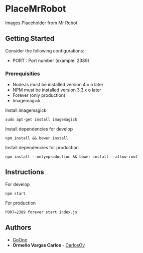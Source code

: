 # PlaceMrRobot

Images Placeholder from Mr Robot

## Getting Started

Consider the following configurations:

* PORT : Port number (example: 2389)


### Prerequisities

* NodeJs must be installed version 4.x o later
* NPM must be installed version 3.3.x o later
* Forever (only production)
* Imagemagick

Install imagemagick

    sudo apt-get install imagemagick

Install dependencies for develop

    npm install && bower install

Install dependencies for production

    npm install --only=production && bower install --allow-root

## Instructions

For develop

    npm start

For production

    PORT=2389 forever start index.js

## Authors
* [GoOne](http://goone.pe)
* **Ormeño Vargas Carlos** - [CarlosOv](https://github.com/CarlosOv)
